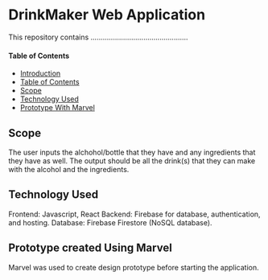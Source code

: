 # DrinkMaker Web Application
This repository contains ................................................

#### Table of Contents

-  [Introduction](#drinkmaker-web-application)
-  [Table of Contents](#table-of-contents)
-  [Scope](#scope)
-  [Technology Used](#technology-used)
-  [Prototype With Marvel](#prototype-created-using-marvel)

  
## Scope 
The user inputs the alchohol/bottle that they have and any ingredients that they have as well. The output should be all the drink(s) that they can make with the alcohol and the ingredients. 

## Technology Used
Frontend: Javascript, React
Backend: Firebase for database, authentication, and hosting.
Database: Firebase Firestore (NoSQL database).

## Prototype created Using Marvel
Marvel was used to create design prototype before starting the application. 

